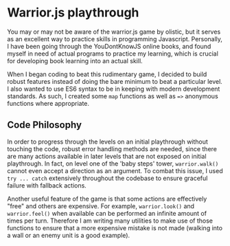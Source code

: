 # Warrior.js playthrough

You may or may not be aware of the warrior.js game by olistic, but it serves as an excellent way to practice skills in programming Javascript.  Personally, I have been going through the YouDontKnowJS online books, and found myself in need of actual programs to practice my learning, which is crucial for developing book learning into an actual skill.

When I began coding to beat this rudimentary game, I decided to build robust features instead of doing the bare minimum to beat a particular level. I also wanted to use ES6 syntax to be in keeping with modern development standards.  As such, I created some `map` functions as well as `=>` anonymous functions where appropriate.  

## Code Philosophy

In order to progress through the levels on an initial playthrough without touching the code, robust error handling methods are needed, since there are many actions available in later levels that are not exposed on initial playthrough.  In fact, on level one of the 'baby steps' tower, `warrior.walk()` cannot even accept a direction as an argument.  To combat this issue, I used `try ... catch` extensively throughout the codebase to ensure graceful failure with fallback actions.

Another useful feature of the game is that some actions are effectively "free" and others are expensive.  For example, `warrior.look()` and `warrior.feel()` when available can be performed an infinite amount of times per turn.  Therefore I am writing many utilities to make use of those functions to ensure that a more expensive mistake is not made (walking into a wall or an enemy unit is a good example).

